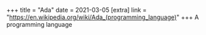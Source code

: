 +++
title = "Ada"
date = 2021-03-05
[extra]
link = "https://en.wikipedia.org/wiki/Ada_(programming_language)"
+++
A programming language

